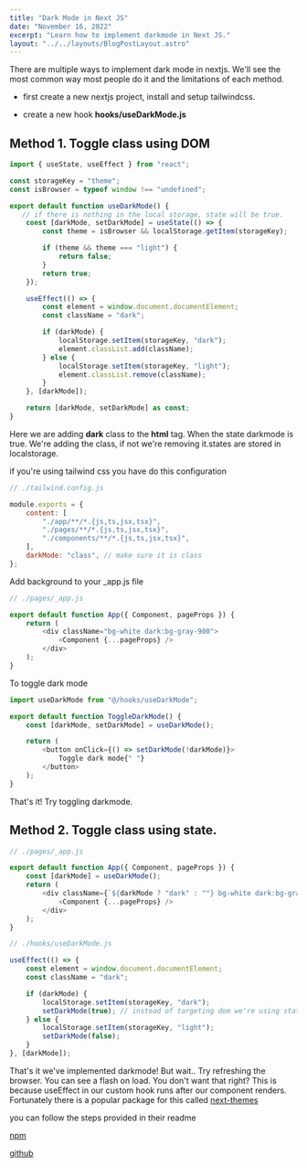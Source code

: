 ```yaml
---
title: "Dark Mode in Next JS"
date: "November 16, 2022"
excerpt: "Learn how to implement darkmode in Next JS."
layout: "../../layouts/BlogPostLayout.astro"
---
```


There are multiple ways to implement dark mode in nextjs. We'll see the most common way most people do it and the limitations of each method.

-   first create a new nextjs project, install and setup tailwindcss.

-   create a new hook **hooks/useDarkMode.js**

## Method 1. Toggle class using DOM

```javascript
import { useState, useEffect } from "react";

const storageKey = "theme";
const isBrowser = typeof window !== "undefined";

export default function useDarkMode() {
   // if there is nothing in the local storage, state will be true.
	const [darkMode, setDarkMode] = useState(() => {
		const theme = isBrowser && localStorage.getItem(storageKey);

		if (theme && theme === "light") {
			return false;
		}
		return true;
	});

	useEffect(() => {
		const element = window.document.documentElement;
		const className = "dark";

		if (darkMode) {
			localStorage.setItem(storageKey, "dark");
			element.classList.add(className);
		} else {
			localStorage.setItem(storageKey, "light");
			element.classList.remove(className);
		}
	}, [darkMode]);

	return [darkMode, setDarkMode] as const;
}

```

Here we are adding **dark** class to the **html** tag. When the state darkmode is true. We're adding the class, if not we're removing it.states are stored in localstorage.

if you're using tailwind css you have do this configuration

```javascript
// ./tailwind.config.js

module.exports = {
    content: [
        "./app/**/*.{js,ts,jsx,tsx}",
        "./pages/**/*.{js,ts,jsx,tsx}",
        "./components/**/*.{js,ts,jsx,tsx}",
    ],
    darkMode: "class", // make sure it is class
};
```

Add background to your \_app.js file

```javascript
// ./pages/_app.js

export default function App({ Component, pageProps }) {
    return (
        <div className="bg-white dark:bg-gray-900">
            <Component {...pageProps} />
        </div>
    );
}
```

To toggle dark mode

```javascript
import useDarkMode from "@/hooks/useDarkMode";

export default function ToggleDarkMode() {
    const [darkMode, setDarkMode] = useDarkMode();

    return (
        <button onClick={() => setDarkMode(!darkMode)}>
            Toggle dark mode{" "}
        </button>
    );
}
```

That's it! Try toggling darkmode.

## Method 2. Toggle class using state.

```javascript
// ./pages/_app.js

export default function App({ Component, pageProps }) {
    const [darkMode] = useDarkMode();
    return (
        <div className={`${darkMode ? "dark" : ""} bg-white dark:bg-gray-900`}>
            <Component {...pageProps} />
        </div>
    );
}
```

```javascript
// ./hooks/useDarkMode.js

useEffect(() => {
    const element = window.document.documentElement;
    const className = "dark";

    if (darkMode) {
        localStorage.setItem(storageKey, "dark");
        setDarkMode(true); // instead of targeting dom we're using state
    } else {
        localStorage.setItem(storageKey, "light");
        setDarkMode(false);
    }
}, [darkMode]);
```

That's it we've implemented darkmode! But wait.. Try refreshing the browser. You can see a flash on load. You don't want that right? This is because useEffect in our custom hook runs after our component renders. Fortunately there is a popular package for this called [next-themes](https://www.npmjs.com/package/next-themes)

you can follow the steps provided in their readme

[npm](https://www.npmjs.com/package/next-themes)

[github](https://github.com/pacocoursey/next-themes#readme)
